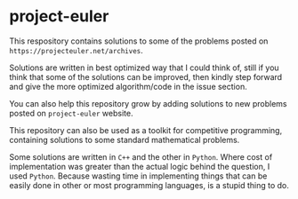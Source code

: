 # project-euler

This respository contains solutions to some of the problems posted on `https://projecteuler.net/archives`.

Solutions are written in best optimized way that I could think of, still if you think that some of the solutions can be improved, then kindly step forward and give the more optimized algorithm/code in the issue section.

You can also help this repository grow by adding solutions to new problems posted on `project-euler` website.

This repository can also be used as a toolkit for competitive programming, containing solutions to some standard mathematical problems.

Some solutions are written in `C++` and the other in `Python`. Where cost of implementation was greater than the actual logic behind the question, I used `Python`. Because wasting time in implementing things that can be easily done in other or most programming languages, is a stupid thing to do.
